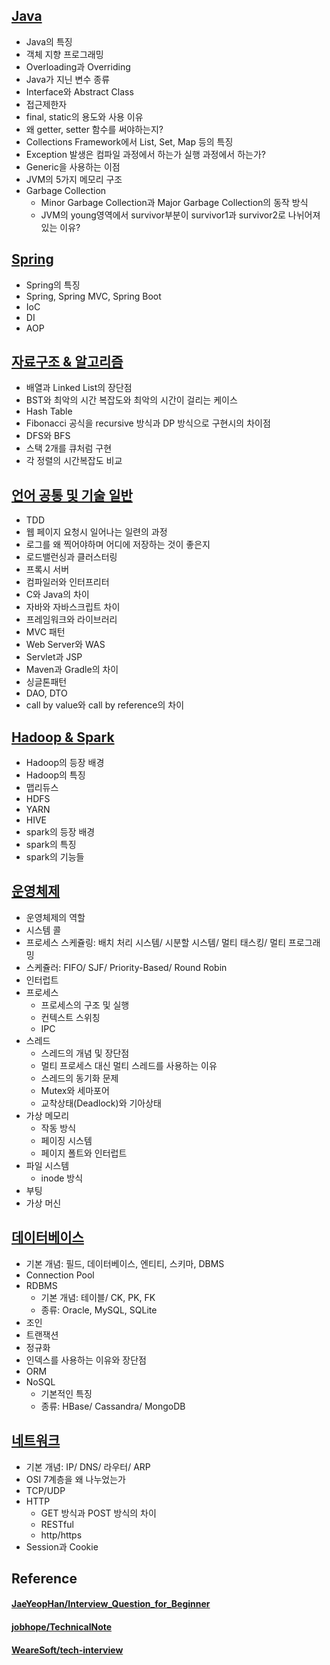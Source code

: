 
## [Java](https://github.com/MyeongwonKim/TIL/blob/master/Tech_Interview/Java.md)
- Java의 특징
- 객체 지향 프로그래밍
- Overloading과 Overriding
- Java가 지닌 변수 종류
- Interface와 Abstract Class
- 접근제한자
- final, static의 용도와 사용 이유
- 왜 getter, setter 함수를 써야하는지?
- Collections Framework에서 List, Set, Map 등의 특징
- Exception 발생은 컴파일 과정에서 하는가 실행 과정에서 하는가?
- Generic을 사용하는 이점
- JVM의 5가지 메모리 구조
- Garbage Collection
  - Minor Garbage Collection과 Major Garbage Collection의 동작 방식
  - JVM의 young영역에서 survivor부분이 survivor1과 survivor2로 나뉘어져있는 이유?
  
## [Spring](https://github.com/MyeongwonKim/TIL/blob/master/Tech_Interview/Spring.md)
- Spring의 특징
- Spring, Spring MVC, Spring Boot
- IoC
- DI
- AOP

## [자료구조 & 알고리즘](https://github.com/MyeongwonKim/TIL/blob/master/Tech_Interview/DataStructure_Algorithm.md)
- 배열과 Linked List의 장단점
- BST와 최악의 시간 복잡도와 최악의 시간이 걸리는 케이스
- Hash Table
- Fibonacci 공식을 recursive 방식과 DP 방식으로 구현시의 차이점
- DFS와 BFS
- 스택 2개를 큐처럼 구현
- 각 정렬의 시간복잡도 비교

## [언어 공통 및 기술 일반](https://github.com/MyeongwonKim/TIL/blob/master/Tech_Interview/Common.md)
- TDD
- 웹 페이지 요청시 일어나는 일련의 과정
- 로그를 왜 찍어야하며 어디에 저장하는 것이 좋은지
- 로드밸런싱과 클러스터링
- 프록시 서버
- 컴파일러와 인터프리터
- C와 Java의 차이
- 자바와 자바스크립트 차이
- 프레임워크와 라이브러리
- MVC 패턴
- Web Server와 WAS
- Servlet과 JSP
- Maven과 Gradle의 차이
- 싱글톤패턴
- DAO, DTO
- call by value와 call by reference의 차이
  
## [Hadoop & Spark](https://github.com/MyeongwonKim/TIL/blob/master/Tech_Interview/Hadoop_Spark.md)
- Hadoop의 등장 배경
- Hadoop의 특징
- 맵리듀스
- HDFS
- YARN
- HIVE
- spark의 등장 배경
- spark의 특징
- spark의 기능들

## [운영체제](https://github.com/MyeongwonKim/TIL/blob/master/Tech_Interview/OS.md)
- 운영체제의 역할
- 시스템 콜
- 프로세스 스케쥴링: 배치 처리 시스템/ 시분할 시스템/ 멀티 태스킹/ 멀티 프로그래밍
- 스케쥴러: FIFO/ SJF/ Priority-Based/ Round Robin
- 인터럽트
- 프로세스
  - 프로세스의 구조 및 실행
  - 컨텍스트 스위칭
  - IPC
- 스레드
  - 스레드의 개념 및 장단점
  - 멀티 프로세스 대신 멀티 스레드를 사용하는 이유
  - 스레드의 동기화 문제
  - Mutex와 세마포어
  - 교착상태(Deadlock)와 기아상태
- 가상 메모리
  - 작동 방식
  - 페이징 시스템
  - 페이지 폴트와 인터럽트
- 파일 시스템
  - inode 방식
- 부팅
- 가상 머신

## [데이터베이스](https://github.com/MyeongwonKim/TIL/blob/master/Tech_Interview/DB.md)
- 기본 개념: 필드, 데이터베이스, 엔티티, 스키마, DBMS
- Connection Pool
- RDBMS
  - 기본 개념: 테이블/ CK, PK, FK
  - 종류: Oracle, MySQL, SQLite
- 조인
- 트랜잭션
- 정규화
- 인덱스를 사용하는 이유와 장단점
- ORM
- NoSQL
  - 기본적인 특징
  - 종류: HBase/ Cassandra/ MongoDB

## [네트워크](https://github.com/MyeongwonKim/TIL/blob/master/Tech_Interview/Network.md)
- 기본 개념: IP/ DNS/ 라우터/ ARP
- OSI 7계층을 왜 나누었는가
- TCP/UDP
- HTTP
  - GET 방식과 POST 방식의 차이
  - RESTful
  - http/https
- Session과 Cookie

## Reference
#### [JaeYeopHan/Interview_Question_for_Beginner](https://github.com/JaeYeopHan/Interview_Question_for_Beginner)
#### [jobhope/TechnicalNote](https://github.com/jobhope/TechnicalNote)
#### [WeareSoft/tech-interview](https://github.com/WeareSoft/tech-interview#9-spring)
